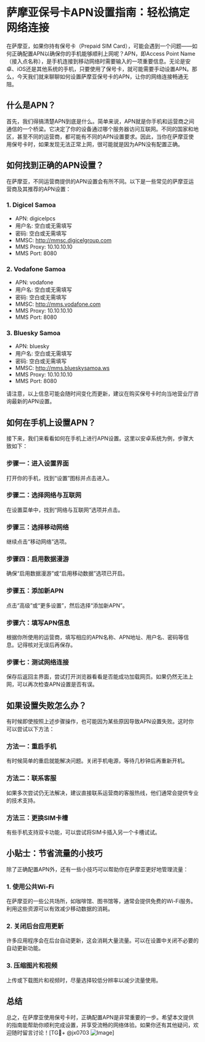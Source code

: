 # 萨摩亚保号卡APN设置指南：轻松搞定网络连接

在萨摩亚，如果你持有保号卡（Prepaid SIM Card），可能会遇到一个问题——如何正确配置APN以确保你的手机能够顺利上网呢？APN，即Access Point Name（接入点名称），是手机连接到移动网络时需要输入的一项重要信息。无论是安卓、iOS还是其他系统的手机，只要使用了保号卡，就可能需要手动设置APN。那么，今天我们就来聊聊如何设置萨摩亚保号卡的APN，让你的网络连接畅通无阻。

## 什么是APN？

首先，我们得搞清楚APN到底是什么。简单来说，APN就是你手机和运营商之间通信的一个桥梁。它决定了你的设备通过哪个服务器访问互联网。不同的国家和地区，甚至不同的运营商，都可能有不同的APN设置要求。因此，当你在萨摩亚使用保号卡时，如果发现无法正常上网，很可能就是因为APN没有配置正确。

## 如何找到正确的APN设置？

在萨摩亚，不同运营商提供的APN设置会有所不同。以下是一些常见的萨摩亚运营商及其推荐的APN设置：

### 1. Digicel Samoa
- APN: digicelpcs
- 用户名: 空白或无需填写
- 密码: 空白或无需填写
- MMSC: http://mmsc.digicelgroup.com
- MMS Proxy: 10.10.10.10
- MMS Port: 8080

### 2. Vodafone Samoa
- APN: vodafone
- 用户名: 空白或无需填写
- 密码: 空白或无需填写
- MMSC: http://mms.vodafone.com
- MMS Proxy: 10.10.10.10
- MMS Port: 8080

### 3. Bluesky Samoa
- APN: bluesky
- 用户名: 空白或无需填写
- 密码: 空白或无需填写
- MMSC: http://mms.blueskysamoa.ws
- MMS Proxy: 10.10.10.10
- MMS Port: 8080

请注意，以上信息可能会随时间变化而更新，建议在购买保号卡时向当地营业厅咨询最新的APN设置。

## 如何在手机上设置APN？

接下来，我们来看看如何在手机上进行APN设置。这里以安卓系统为例，步骤大致如下：

### 步骤一：进入设置界面
打开你的手机，找到“设置”图标并点击进入。

### 步骤二：选择网络与互联网
在设置菜单中，找到“网络与互联网”选项并点击。

### 步骤三：选择移动网络
继续点击“移动网络”选项。

### 步骤四：启用数据漫游
确保“启用数据漫游”或“启用移动数据”选项已开启。

### 步骤五：添加新APN
点击“高级”或“更多设置”，然后选择“添加新APN”。

### 步骤六：填写APN信息
根据你所使用的运营商，填写相应的APN名称、APN地址、用户名、密码等信息。记得核对无误后再保存。

### 步骤七：测试网络连接
保存后返回主界面，尝试打开浏览器看看是否能成功加载网页。如果仍然无法上网，可以再次检查APN设置是否有误。

## 如果设置失败怎么办？

有时候即使按照上述步骤操作，也可能因为某些原因导致APN设置失败。这时你可以尝试以下方法：

### 方法一：重启手机
有时候简单的重启就能解决问题。关闭手机电源，等待几秒钟后再重新开机。

### 方法二：联系客服
如果多次尝试仍无法解决，建议直接联系运营商的客服热线，他们通常会提供专业的技术支持。

### 方法三：更换SIM卡槽
有些手机支持双卡功能，可以尝试将SIM卡插入另一个卡槽试试。

## 小贴士：节省流量的小技巧

除了正确配置APN外，还有一些小技巧可以帮助你在萨摩亚更好地管理流量：

### 1. 使用公共Wi-Fi
在萨摩亚的一些公共场所，如咖啡馆、图书馆等，通常会提供免费的Wi-Fi服务。利用这些资源可以有效减少移动数据的消耗。

### 2. 关闭后台应用更新
许多应用程序会在后台自动更新，这会消耗大量流量。可以在设置中关闭不必要的自动更新功能。

### 3. 压缩图片和视频
上传或下载图片和视频时，尽量选择较低分辨率以减少流量使用。

## 总结

总之，在萨摩亚使用保号卡时，正确配置APN是非常重要的一步。希望本文提供的指南能帮助你顺利完成设置，并享受流畅的网络体验。如果你还有其他疑问，欢迎随时留言讨论！[TG💪+ @jx0703 ![Image](https://github.com/user-attachments/assets/dbca1d08-cadb-493c-b0ec-ad6f7a83f270)]